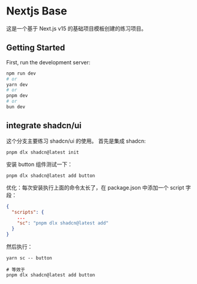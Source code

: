 # Nextjs Base
这是一个基于 Next.js v15 的基础项目模板创建的练习项目。

## Getting Started

First, run the development server:

```bash
npm run dev
# or
yarn dev
# or
pnpm dev
# or
bun dev
```

## integrate shadcn/ui
这个分支主要练习 shadcn/ui 的使用。
首先是集成 shadcn:
```
pnpm dlx shadcn@latest init
```
安装 button 组件测试一下：
```
pnpm dlx shadcn@latest add button
```
优化：每次安装执行上面的命令太长了，在 package.json 中添加一个 script 字段：
```json
{
  "scripts": {
    ...
    "sc": "pnpm dlx shadcn@latest add"
  }
}
```
然后执行：
```
yarn sc -- button

# 等效于
pnpm dlx shadcn@latest add button
```